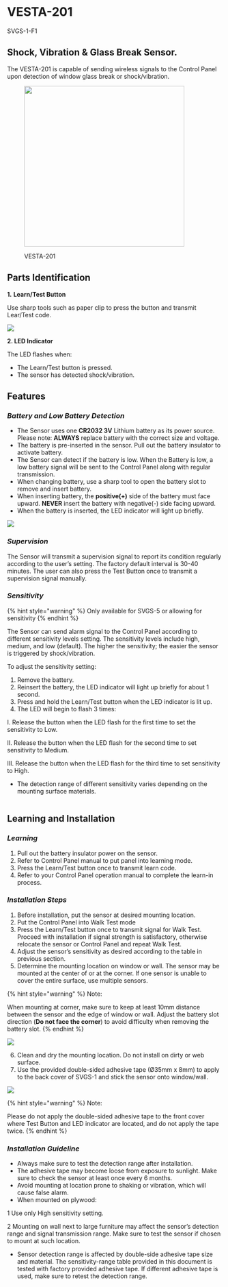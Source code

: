 # VESTA-201

SVGS-1-F1

## Shock, Vibration & Glass Break Sensor.

The VESTA-201  is capable of sending wireless signals to the Control Panel upon detection of window glass break or shock/vibration.

<figure><img src=".gitbook/assets/image (1) (1) (1) (1) (1) (1) (1) (1) (1) (1) (1) (1) (1) (1) (1) (1) (1) (1) (1) (1) (1) (1) (1) (1) (1) (1) (1) (1) (1) (1) (1) (1) (1) (1) (1) (1) (1) (1) (1) (1) (1) (1) (1) (1) (1) (1) (1).png" alt="" width="375"><figcaption><p>VESTA-201</p></figcaption></figure>

## **Parts Identification**

**1.** **Learn/Test Button**

Use sharp tools such as paper clip to press the button and transmit Lear/Test code.

![](<.gitbook/assets/0 (91).jpeg>)

**2. LED Indicator**

The LED flashes when:

* The Learn/Test button is pressed.
* The sensor has detected shock/vibration.

## **Features**

### _**Battery and Low Battery Detection**_

* The Sensor uses one **CR2032 3V** Lithium battery as its power source. Please note: **ALWAYS** replace battery with the correct size and voltage.
* The battery is pre-inserted in the sensor. Pull out the battery insulator to activate battery.
* The Sensor can detect if the battery is low. When the Battery is low, a low battery signal will be sent to the Control Panel along with regular transmission.
* When changing battery, use a sharp tool to open the battery slot to remove and insert battery.
* When inserting battery, the **positive(+)** side of the battery must face upward. **NEVER** insert the battery with negative(-) side facing upward.
* When the battery is inserted, the LED indicator will light up briefly.

![](<.gitbook/assets/2 (76).png>)

### _**Supervision**_

The Sensor will transmit a supervision signal to report its condition regularly according to the user’s setting. The factory default interval is 30-40 minutes. The user can also press the Test Button once to transmit a supervision signal manually.

### _**Sensitivity**_

{% hint style="warning" %}
Only available for SVGS-5 or allowing for sensitivity
{% endhint %}

The Sensor can send alarm signal to the Control Panel according to different sensitivity levels setting. The sensitivity levels include high, medium, and low (default). The higher the sensitivity; the easier the sensor is triggered by shock/vibration.

To adjust the sensitivity setting:

1. Remove the battery.
2. Reinsert the battery, the LED indicator will light up briefly for about 1 second.
3. Press and hold the Learn/Test button when the LED indicator is lit up.
4. The LED will begin to flash 3 times:

&#x20;      I.  Release the button when the LED flash for the first time to set the sensitivity to Low.

&#x20;      II. Release the button when the LED flash for the second time to set sensitivity to Medium.

&#x20;      III. Release the button when the LED flash for the third time to set sensitivity to High.

* The detection range of different sensitivity varies depending on the mounting surface materials.



<figure><img src=".gitbook/assets/1 (3).png" alt=""><figcaption></figcaption></figure>

## **Learning and Installation**

### _**Learning**_

1. Pull out the battery insulator power on the sensor.
2. Refer to Control Panel manual to put panel into learning mode.
3. Press the Learn/Test button once to transmit learn code.
4. Refer to your Control Panel operation manual to complete the learn-in process.

### _**Installation Steps**_

1. Before installation, put the sensor at desired mounting location.
2. Put the Control Panel into Walk Test mode
3. Press the Learn/Test button once to transmit signal for Walk Test. Proceed with installation if signal strength is satisfactory, otherwise relocate the sensor or Control Panel and repeat Walk Test.
4. Adjust the sensor’s sensitivity as desired according to the table in previous section.
5. Determine the mounting location on window or wall. The sensor may be mounted at the center of or at the corner. If one sensor is unable to cover the entire surface, use multiple sensors.

{% hint style="warning" %}
Note:

When mounting at corner, make sure to keep at least 10mm distance between the sensor and the edge of window or wall. Adjust the battery slot direction (**Do not face the corner**) to avoid difficulty when removing the battery slot.
{% endhint %}

![](<.gitbook/assets/7 (53).png>)

6. Clean and dry the mounting location. Do not install on dirty or web surface.
7. Use the provided double-sided adhesive tape (Ø35mm x 8mm) to apply to the back cover of SVGS-1 and stick the  sensor onto window/wall.

![](<.gitbook/assets/9 (33).jpeg>)

{% hint style="warning" %}
Note:&#x20;

Please do not apply the double-sided adhesive tape to the front cover where Test Button and LED indicator are located, and do not apply the tape twice.
{% endhint %}

### _**Installation Guideline**_

* Always make sure to test the detection range after installation.
* The adhesive tape may become loose from exposure to sunlight. Make sure to check the sensor at least once every 6 months.
* Avoid mounting at location prone to shaking or vibration, which will cause false alarm.
* When mounted on plywood:

&#x20;         1 Use only High sensitivity setting.

&#x20;         2 Mounting on wall next to large furniture may affect the sensor’s detection range and signal  transmission range. Make sure to test the sensor if chosen to mount at such location.

* Sensor detection range is affected by double-side adhesive tape size and material. The sensitivity-range table provided in this document is tested with factory provided adhesive tape. If different adhesive tape is used, make sure to retest the detection range.
